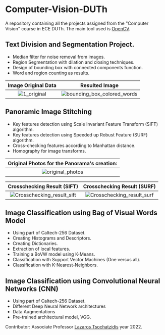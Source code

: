 # Computer-Vision-DUTh
A repository containing all the projects assigned from the "Computer Vision" course in ECE DUTh.
The main tool used is [OpenCV](https://opencv.org/). 

## Text Division and Segmentation Project.
* Median filter for noise removal from images.
* Region Segmentation with dilation and closing techniques.
* Design of bounding box with connected components function.
* Word and region counting as results.

Image Original Data | Resulted Image
:-------------------------:|:-------------------------:
![1_original](https://github.com/marietonik/Computer-Vision-DUTh/assets/53263761/5e91d7d3-11bf-496a-8370-4fef24706e77) | ![bounding_box_colored_words](https://github.com/marietonik/Computer-Vision-DUTh/assets/53263761/13a5fc90-2a3a-4bfa-a42b-2dc722b762d8)

## Panoramic Image Stitching

* Key features detection using Scale Invariant Feature Transform (SIFT) algorithm.
* Key features detection using Speeded up Robust Feature (SURF) algorithm.
* Cross-checking features according to Manhattan distance.
* Homography for image transforms.

Original Photos for the Panorama's creation: |
:-------------------------:|
![original_photos](https://github.com/marietonik/Computer-Vision-DUTh/assets/53263761/d2f420a2-663d-4838-90a6-5ed9a910dfe1) |

Crosschecking Result (SIFT) | Crosschecking Result (SURF)
:-------------------------:|:-------------------------:
![Crosschecking_result_sift](https://github.com/marietonik/Computer-Vision-DUTh/assets/53263761/49a13554-9cee-4163-b9c1-c9928c60824c) | ![Crosschecking_result_surf](https://github.com/marietonik/Computer-Vision-DUTh/assets/53263761/cbe9c946-b631-4a20-8546-3bdbbd76b1b5)

## Image Classification using Bag of Visual Words Model
* Using part of Caltech-256 Dataset.
* Creating Histograms and Descriptors.
* Creating Dictionaries.
* Extraction of local features.
* Training a BoVW model using K-Means.
* Classification with Support Vector Machines (One versus all).
* Classification with K-Nearest-Neighbors.

## Image Classification using Convolutional Neural Networks (CNN)

* Using part of Caltech-256 Dataset.
* Different Deep Neural Network architectures
* Data Augmentations
* Pre-trained architectural model, VGG.

Contributor: Associate Professor [Lazaros Tsochatzidis](https://github.com/lazatsoc) year 2022.
